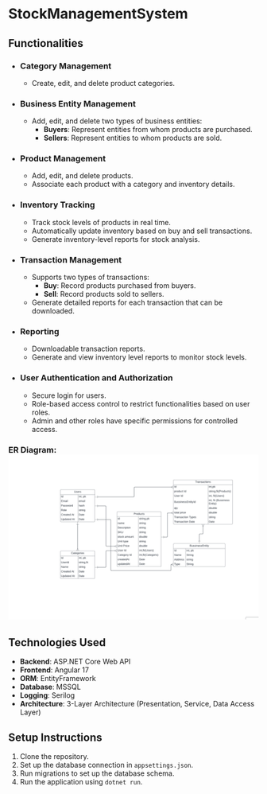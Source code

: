 # StockManagementSystem

## Functionalities

- ### Category Management
  - Create, edit, and delete product categories.
  
- ### Business Entity Management
  - Add, edit, and delete two types of business entities:
    - **Buyers**: Represent entities from whom products are purchased.
    - **Sellers**: Represent entities to whom products are sold.
  
- ### Product Management
  - Add, edit, and delete products.
  - Associate each product with a category and inventory details.

- ### Inventory Tracking
  - Track stock levels of products in real time.
  - Automatically update inventory based on buy and sell transactions.
  - Generate inventory-level reports for stock analysis.

- ### Transaction Management
  - Supports two types of transactions:
    - **Buy**: Record products purchased from buyers.
    - **Sell**: Record products sold to sellers.
  - Generate detailed reports for each transaction that can be downloaded.

- ### Reporting
  - Downloadable transaction reports.
  - Generate and view inventory level reports to monitor stock levels.

- ### User Authentication and Authorization
  - Secure login for users.
  - Role-based access control to restrict functionalities based on user roles.
  - Admin and other roles have specific permissions for controlled access.

### ER Diagram: ![Blank diagram](https://github.com/ishanuzzal/StockManagement/blob/master/ER.png)


## Technologies Used
- **Backend**: ASP.NET Core Web API
- **Frontend**: Angular 17
- **ORM**: EntityFramework
- **Database**: MSSQL
- **Logging**: Serilog
- **Architecture**: 3-Layer Architecture (Presentation, Service, Data Access Layer)
  
## Setup Instructions
1. Clone the repository.
2. Set up the database connection in `appsettings.json`.
3. Run migrations to set up the database schema.
4. Run the application using `dotnet run`.
